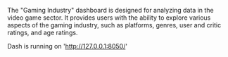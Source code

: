 The "Gaming Industry" dashboard is designed for analyzing data in the video game sector. 
It provides users with the ability to explore various aspects of the gaming industry, such as platforms, genres, user and critic ratings, and age ratings.

Dash is running on 'http://127.0.0.1:8050/'
